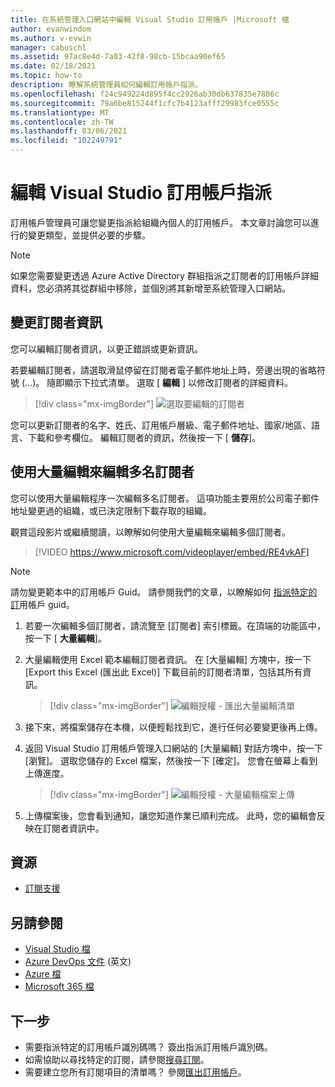 ```yaml
---
title: 在系統管理入口網站中編輯 Visual Studio 訂用帳戶 |Microsoft 檔
author: evanwindom
ms.author: v-evwin
manager: cabuschl
ms.assetid: 97ac8e4d-7a03-42f8-98cb-15bcaa90ef65
ms.date: 02/18/2021
ms.topic: how-to
description: 瞭解系統管理員如何編輯訂用帳戶指派。
ms.openlocfilehash: f24c949224d895f4cc2926ab30db637835e7886c
ms.sourcegitcommit: 79a6be815244f1cfc7b4123afff29983fce0555c
ms.translationtype: MT
ms.contentlocale: zh-TW
ms.lasthandoff: 03/06/2021
ms.locfileid: "102249791"
---
```

# <a name="edit-visual-studio-subscription-assignments"></a>編輯 Visual Studio 訂用帳戶指派
訂用帳戶管理員可讓您變更指派給組織內個人的訂用帳戶。  本文章討論您可以進行的變更類型，並提供必要的步驟。

   > [!NOTE]
   > 如果您需要變更透過 Azure Active Directory 群組指派之訂閱者的訂用帳戶詳細資料，您必須將其從群組中移除，並個別將其新增至系統管理入口網站。  

## <a name="change-subscriber-information"></a>變更訂閱者資訊
您可以編輯訂閱者資訊，以更正錯誤或更新資訊。

若要編輯訂閱者，請選取滑鼠停留在訂閱者電子郵件地址上時，旁邊出現的省略符號 (…)。 隨即顯示下拉式清單。  選取 [ **編輯** ] 以修改訂閱者的詳細資料。 
> [!div class="mx-imgBorder"]
> ![選取要編輯的訂閱者](_img/edit-license/select-subscriber.png "按一下省略號，然後選擇 [編輯]。")

您可以更新訂閱者的名字、姓氏、訂用帳戶層級、電子郵件地址、國家/地區、語言、下載和參考欄位。 編輯訂閱者的資訊，然後按一下 [ **儲存**]。

## <a name="edit-multiple-subscribers-using-bulk-edit"></a>使用大量編輯來編輯多名訂閱者

您可以使用大量編輯程序一次編輯多名訂閱者。 這項功能主要用於公司電子郵件地址變更過的組織，或已決定限制下載存取的組織。

觀賞這段影片或繼續閱讀，以瞭解如何使用大量編輯來編輯多個訂閱者。 
<br>

> [!VIDEO https://www.microsoft.com/videoplayer/embed/RE4vkAF]

> [!NOTE]
> 請勿變更範本中的訂用帳戶 Guid。 請參閱我們的文章，以瞭解如何 [指派特定的訂](assign-guid.md)用帳戶 guid。

1. 若要一次編輯多個訂閱者，請流覽至 [訂閱者] 索引標籤。在頂端的功能區中，按一下 [ **大量編輯**]。

2. 大量編輯使用 Excel 範本編輯訂閱者資訊。 在 [大量編輯] 方塊中，按一下 [Export this Excel (匯出此 Excel)] 下載目前的訂閱者清單，包括其所有資訊。
   > [!div class="mx-imgBorder"]
   > ![編輯授權 - 匯出大量編輯清單](_img/edit-license/edit-license-bulk-edit-export.png "按一下 [匯出此 excel]，即可建立目前訂用帳戶的清單。")

3. 接下來，將檔案儲存在本機，以便輕鬆找到它，進行任何必要變更後再上傳。 

4. 返回 Visual Studio 訂用帳戶管理入口網站的 [大量編輯] 對話方塊中，按一下 [瀏覽]。 選取您儲存的 Excel 檔案，然後按一下 [確定]。 您會在螢幕上看到上傳進度。
   > [!div class="mx-imgBorder"]
   > ![編輯授權 - 大量編輯檔案上傳](_img/edit-license/edit-license-bulk-file-upload1.png "流覽至已完成的 Excel 檔案的位置，選取該檔案，然後按一下 [確定]。")

5. 上傳檔案後，您會看到通知，讓您知道作業已順利完成。 此時，您的編輯會反映在訂閱者資訊中。

## <a name="resources"></a>資源
- [訂閱支援](https://visualstudio.microsoft.com/subscriptions/support/)

## <a name="see-also"></a>另請參閱
- [Visual Studio 檔](/visualstudio/)
- [Azure DevOps 文件](/azure/devops/) \(英文\)
- [Azure 檔](/azure/)
- [Microsoft 365 檔](/microsoft-365/)

## <a name="next-steps"></a>下一步
- 需要指派特定的訂用帳戶識別碼嗎？ 簽出指派訂用帳戶識別碼。 
- 如需協助以尋找特定的訂閱，請參閱[搜尋訂閱](search-license.md)。
- 需要建立您所有訂閱項目的清單嗎？  參閱[匯出訂用帳戶](exporting-subscriptions.md)。